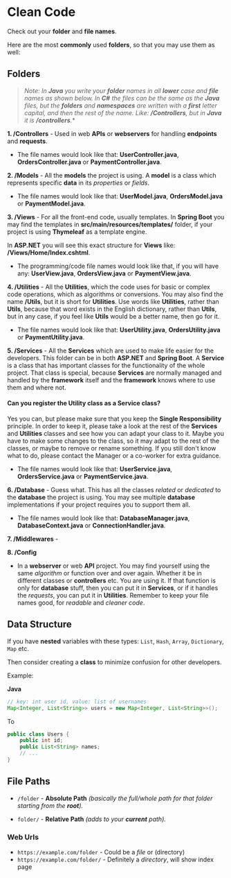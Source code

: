 # Clean Code

Check out your **folder** and **file names**. 

Here are the most **commonly** used **folders**, so that you may use them as well:

## Folders

>*Note: In **Java** you write your **folder** names in all **lower** case and **file** names as shown below. In **C#** the files can be the same as the **Java** files, but the **folders** and **namespaces** are written with a **first** letter capital, and then the rest of the name. Like: **/Controllers**, but in **Java** it is **/controllers**.**

**1. /Controllers** - Used in web **APIs** or **webservers** for handling **endpoints** and **requests**.

- The file names would look like that: **UserController.java**, **OrdersController.java** or **PaymentController.java**.

**2. /Models** - All the **models** the project is using. A **model** is a class which represents specific **data** in its *properties* or *fields*.

- The file names would look like that: **UserModel.java**, **OrdersModel.java** or **PaymentModel.java**.

**3. /Views** - For all the front-end code, usually templates. In **Spring Boot** you may find the templates in **src/main/resources/templates/** folder, if your project is using **Thymeleaf** as a template engine.

In **ASP.NET** you will see this exact structure for **Views** like: **/Views/Home/Index.cshtml**.

- The programming/code file names would look like that, if you will have any: **UserView.java**, **OrdersView.java** or **PaymentView.java**.

**4. /Utilities** - All the **Utilities**, which the code uses for basic or complex code operations, which as algorithms or conversions. You may also find the name **/Utils**, but it is short for **Utilities**. Use words like **Utilities**, rather than **Utils**, because that word exists in the English dictionary, rather than **Utils**, but in any case, if you feel like **Utils** would be a better name, then go for it.

- The file names would look like that: **UserUtility.java**, **OrdersUtility.java** or **PaymentUtility.java**.

**5. /Services** - All the **Services** which are used to make life easier for the developers. This folder can be in both **ASP.NET** and **Spring Boot**. A **Service** is a class that has important classes for the functionality of the whole project. That class is special, because **Services** are normally managed and handled by the **framework** itself and the **framework** knows where to use them and where not.

#### Can you register the Utility class as a Service class?

Yes you can, but please make sure that you keep the **Single Responsibility** principle. In order to keep it, please take a look at the rest of the **Services** and **Utilities** classes and see how you can adapt your class to it. Maybe you have to make some changes to the class, so it may adapt to the rest of the classes, or maybe to remove or rename something. If you still don't know what to do, please contact the Manager or a co-worker for extra guidance.

- The file names would look like that: **UserService.java**, **OrdersService.java** or **PaymentService.java**.

**6. /Database** - Guess what. This has all the classes *related* or *dedicated* to the **database** the project is using. You may see multiple **database** implementations if your project requires you to support them all.

- The file names would look like that: **DatabaseManager.java**, **DatabaseContext.java** or **ConnectionHandler.java**.

**7. /Middlewares** - 

**8. /Config**

- In a **webserver** or web **API** project. You may find yourself using the same *algorithm* or function over and over again. Whether it be in different classes or **controllers** etc. You are using it. If that function is only for **database** stuff, then you can put it in **Services**, or if it handles the *requests*, you can put it in **Utilities**. Remember to keep your file names good, for *readable* and *cleaner code*.

## Data Structure

If you have **nested** variables with these types: `List`, `Hash`, `Array`, `Dictionary`, `Map` etc. 

Then consider creating a **class** to minimize confusion for other developers.

Example:

**Java**
```java
// key: int user id, value: list of usernames
Map<Integer, List<String>> users = new Map<Integer, List<String>>();
```

To

```java
public class Users {
    public int id;
    public List<String> names;
    // ...
}
```

## File Paths

- `/folder` - **Absolute Path** *(basically the full/whole path for that folder starting from the ***root***).*

- `folder/` - **Relative Path** *(adds to your ***current*** path).*

### Web Urls

- `https://example.com/folder` - Could be a *file* or (directory)
- `https://example.com/folder/` - Definitely a *directory*, will show index page